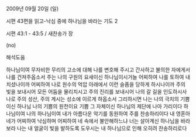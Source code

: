 2009년 09월 20일 (일)

시편 43편을 읽고-낙심 중에 하나님을 바라는 기도 2



시편 43:1 - 43:5 / 새찬송가  장


(no)

해석도움





하나님이여 무자비한 무리의 고소에 대해 나를 변호해 주시고
간사하고 불의한 자에게서 나를 건져주옵소서
주는 나의 구원의 요새이신 하나님이시거늘 
어찌하여 나를 토하여 내치셨나이까
어찌하여 나로 원수의 억압 아래에서 이런 슬픔을 당하게 하시나이까
주의 빛을 보내시어 모든 어둠을 물리치시고
주의 진리를 보내시어 나의 갈 길을 인도하시사 
나로 주의 성산, 주의 계시는 성소에 이르게 하옵소서
그리하시면 나는 나의 극치의 기쁨이신 하나님
나의 기쁨의 원천이요 기쁨 그 자체이신 하나님의 제단에 나아 가리이다
하나님이여 나의 하나님이여 
내가 아름다운 악기를 동원하여 주를 찬송하리이다
내 영혼아 네가 어찌하여 낙심하며
어찌하여 네 속에서 불안해하느냐 
너는 살아계신 하나님을 바라보라 
나는 내 얼굴이 빛을 발하도록 도우시는 내 하나님으로 인해 오히려 찬송하리로다
